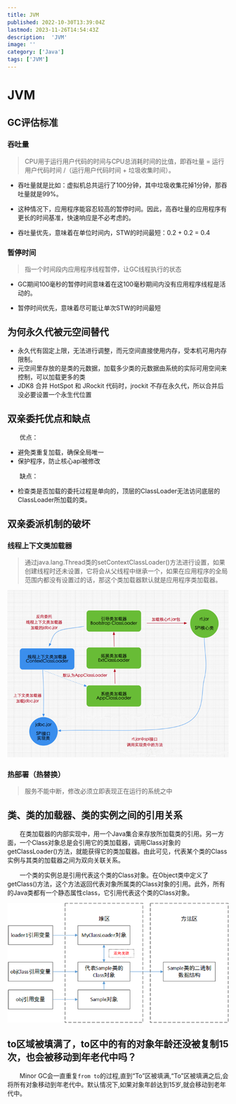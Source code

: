 ```yaml
---
title: JVM
published: 2022-10-30T13:39:04Z
lastmod: 2023-11-26T14:54:43Z
description:  'JVM'
image: ''
category: ['Java']
tags: ['JVM']
---
```


# JVM

## GC评估标准

### 吞吐量

> CPU用于运行用户代码的时间与CPU总消耗时间的比值，即吞吐量 = 运行用户代码时间 /（运行用户代码时间 + 垃圾收集时间）。

* 吞吐量就是比如：虚拟机总共运行了100分钟，其中垃圾收集花掉1分钟，那吞吐量就是99%。

* 这种情况下，应用程序能容忍较高的暂停时间。因此，高吞吐量的应用程序有更长的时间基准，快速响应是不必考虑的。

* 吞吐量优先，意味着在单位时间内，STW的时间最短：0.2 + 0.2 = 0.4

### 暂停时间

> 指一个时间段内应用程序线程暂停，让GC线程执行的状态

* GC期间100毫秒的暂停时间意味着在这100毫秒期间内没有应用程序线程是活动的。

* 暂停时间优先，意味着尽可能让单次STW的时间最短

## 为何永久代被元空间替代

- 永久代有固定上限，无法进行调整，而元空间直接使用内存，受本机可用内存限制。
- 元空间里存放的是类的元数据，加载多少类的元数据由系统的实际可用空间来控制，可以加载更多的类
- JDK8 合并 HotSpot 和 JRockit 代码时，jrockit 不存在永久代，所以合并后没必要设置一个永生代位置

## 双亲委托优点和缺点

　　优点：

* 避免类重复加载，确保全局唯一
* 保护程序，防止核心api被修改

　　缺点：

* 检查类是否加载的委托过程是单向的，顶层的ClassLoader无法访问底层的ClassLoader所加载的类。

## 双亲委派机制的破坏

### 线程上下文类加载器

> 通过java.lang.Thread类的setContextClassLoader()方法进行设置，如果创建线程时还未设置，它将会从父线程中继承一个，如果在应用程序的全局范围内都没有设置过的话，那这个类加载器默认就是应用程序类加载器。

​![image](assets/image-20231117164621-qjdsktw.png)​

### 热部署（热替换）

> 服务不能中断，修改必须立即表现正在运行的系统之中

## 类、类的加载器、类的实例之间的引用关系

　　在类加载器的内部实现中，用一个Java集合来存放所加载类的引用。另一方面，一个Class对象总是会引用它的类加载器，调用Class对象的getClassLoader()方法，就能获得它的类加载器。由此可见，代表某个类的Class实例与其类的加载器之间为双向关联关系。

　　一个类的实例总是引用代表这个类的Class对象。在Object类中定义了getClass()方法，这个方法返回代表对象所属类的Class对象的引用。此外，所有的Java类都有一个静态属性class，它引用代表这个类的Class对象。

​![图像](assets/image-20231119124615-vxa33dm.png)​

## to区域被填满了，to区中的有的对象年龄还没被复制15次，也会被移动到年老代中吗？

　　Minor GC会一直重复`from to`​的过程,直到“To”区被填满,“To”区被填满之后,会将所有对象移动到年老代中。默认情况下,如果对象年龄达到15岁,就会移动到老年代中。
